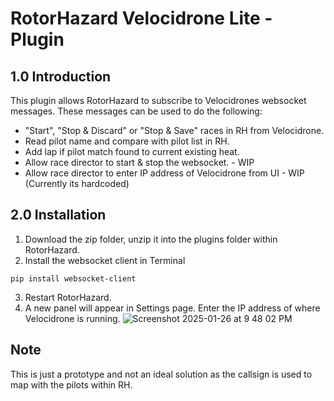 # RotorHazard Velocidrone Lite - Plugin

## 1.0 Introduction 

This plugin allows RotorHazard to subscribe to Velocidrones websocket messages. These messages can be used to do the following:

* "Start", "Stop & Discard" or "Stop & Save" races in RH from Velocidrone.
* Read pilot name and compare with pilot list in RH.
* Add lap if pilot match found to current existing heat. 
* Allow race director to start & stop the websocket. - WIP
* Allow race director to enter IP address of Velocidrone from UI - WIP (Currently its hardcoded)

## 2.0 Installation

1. Download the zip folder, unzip it into the plugins folder within RotorHazard.
2. Install the websocket client in Terminal
```
pip install websocket-client

```
3. Restart RotorHazard.
4. A new panel will appear in Settings page. Enter the IP address of where Velocidrone is running. 
![Screenshot 2025-01-26 at 9 48 02 PM](https://github.com/user-attachments/assets/9f308d98-e596-4dd1-b492-16825bdb5b24)

## Note

This is just a prototype and not an ideal solution as the callsign is used to map with the pilots within RH. 
